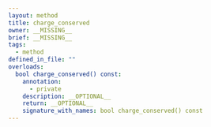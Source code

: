 ```yaml
---
layout: method
title: charge_conserved
owner: __MISSING__
brief: __MISSING__
tags:
  - method
defined_in_file: ""
overloads:
  bool charge_conserved() const:
    annotation:
      - private
    description: __OPTIONAL__
    return: __OPTIONAL__
    signature_with_names: bool charge_conserved() const
---
```


